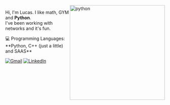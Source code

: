 <img src="https://media.tenor.com/yfMspzTf--UAAAAe/python-memes-snake.png" alt="python" min-width="300px" max-width="300px" width="300px" align="right">

<p align="left"> 
  Hi, I'm Lucas. I like math, GYM and <strong>Python</strong>.<br>
  I've been working with networks and it's fun.
</p>

<p align="left">
  💻 Programming Languages: **Python, C++ (just a little) and SAAS**
</p>

<p align="left">
  <a href="#" title="Gmail">
  <img src="https://img.shields.io/badge/-Gmail-FF0000?style=flat-square&labelColor=FF0000&logo=gmail&logoColor=white&link=LINK-DO-SEU-GMAIL" alt="Gmail"/></a>
  <a href="#" title="LinkedIn">
  <img src="https://img.shields.io/badge/-Linkedin-0e76a8?style=flat-square&logo=Linkedin&logoColor=white&link=LINK-DO-SEU-LINKEDIN" alt="LinkedIn"/></a>
</p>

